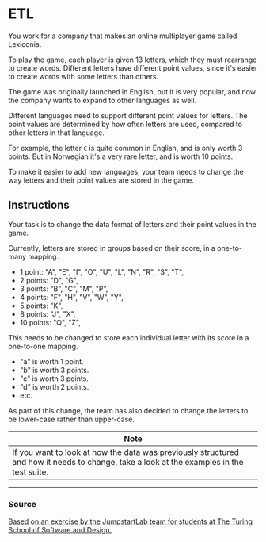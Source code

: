 # ETL

You work for a company that makes an online multiplayer game called Lexiconia.

To play the game, each player is given $13$ letters, which they must rearrange to create words. Different letters have different point values, since it's easier to create words with some letters than others.

The game was originally launched in English, but it is very popular, and now the company wants to expand to other languages as well.

Different languages need to support different point values for letters. The point values are determined by how often letters are used, compared to other letters in that language.

For example, the letter `C` is quite common in English, and is only worth $3$ points. But in Norwegian it's a very rare letter, and is worth $10$ points.

To make it easier to add new languages, your team needs to change the way letters and their point values are stored in the game.

## Instructions

Your task is to change the data format of letters and their point values in the game.

Currently, letters are stored in groups based on their score, in a one-to-many mapping.

- 1 point: "A", "E", "I", "O", "U", "L", "N", "R", "S", "T",
- 2 points: "D", "G",
- 3 points: "B", "C", "M", "P",
- 4 points: "F", "H", "V", "W", "Y",
- 5 points: "K",
- 8 points: "J", "X",
- 10 points: "Q", "Z",

This needs to be changed to store each individual letter with its score in a one-to-one mapping.

- "a" is worth 1 point.
- "b" is worth 3 points.
- "c" is worth 3 points.
- "d" is worth 2 points.
- etc.

As part of this change, the team has also decided to change the letters to be lower-case rather than upper-case.

| Note |
|------|
| If you want to look at how the data was previously structured and how it needs to change, take a look at the examples in the test suite. |

* * *

### Source
[Based on an exercise by the JumpstartLab team for students at The Turing School of Software and Design.](https://turing.edu/)